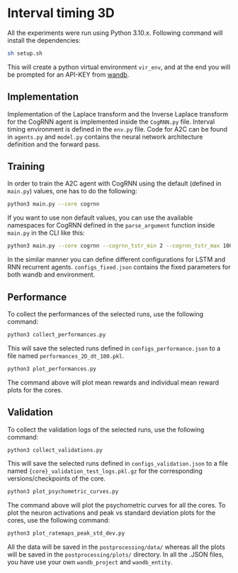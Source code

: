 # Interval timing 3D
All the experiments were run using Python 3.10.x.
Following command will install the dependencies:
```bash
sh setup.sh 
```
This will create a python virtual environment `vir_env`, and at the end you will be prompted for an API-KEY from 
[wandb](https://wandb.ai/site).

## Implementation
Implementation of the Laplace transform and the Inverse Laplace transform for the CogRNN agent is implemented inside the `CogRNN.py` file.
Interval timing environment is defined in the `env.py` file. Code for A2C can be found in `agents.py` and `model.py` contains the neural network architecture definition and the forward pass.


## Training
In order to train the A2C agent with CogRNN using the default (defined in `main.py`) values, one has to do the following:
```bash
python3 main.py --core cogrnn
```
If you want to use non default values, you can use the available namespaces for CogRNN defined in the `parse_argument` function inside `main.py` in the CLI like this:
```bash
python3 main.py --core cogrnn --cogrnn_tstr_min 2 --cogrnn_tstr_max 1000 --cogrnn_n_taus 100
```
In the similar manner you can define different configurations for LSTM and RNN recurrent agents. `configs_fixed.json` contains the fixed parameters for both wandb and environment.

## Performance
To collect the performances of the selected runs, use the following command:
```bash
python3 collect_performances.py
```
This will save the selected runs defined in `configs_performance.json` to a file named `performances_2D_dt_100.pkl`.
```bash
python3 plot_performances.py
```
The command above will plot mean rewards and individual mean reward plots for the cores.

## Validation
To collect the validation logs of the selected runs, use the following command:
```bash
python3 collect_validations.py
```
This will save the selected runs defined in `configs_validation.json` to a file named `{core}_validation_test_logs.pkl.gz` for the corresponding versions/checkpoints of the core.
```bash
python3 plot_psychometric_curves.py
```
The command above will plot the psychometric curves for all the cores.
To plot the neuron activations and peak vs standard deviation plots for the cores, use the following command:
```bash
python3 plot_ratemaps_peak_std_dev.py
```
All the data will be saved in the `postprocessing/data/` whereas all the plots will be saved in the `postprocessing/plots/` directory. In all the .JSON files, you have use your own `wandb_project` and `wandb_entity`. 
